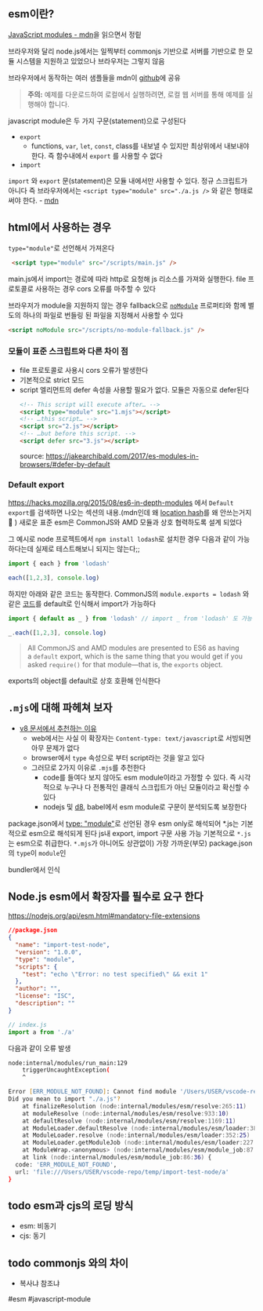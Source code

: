 ## esm이란?
[JavaScript modules - mdn](https://developer.mozilla.org/ko/docs/Web/JavaScript/Guide/Modules)을 읽으면서 정맅

브라우저와 달리 node.js에서는 일찍부터 commonjs 기반으로 서버를 기반으로 한 모듈 시스템을 지원하고 있었으나 브라우저는 그렇지 않음

브라우저에서 동작하는 여러 샘플들을 mdn이 [github](https://github.com/mdn/js-examples/tree/main)에 공유
> **주의:** 예제를 다운로드하여 로컬에서 실행하려면, 로컬 웹 서버를 통해 예제를 실행해야 합니다.

javascript module은 두 가지 구문(statement)으로 구성된다
- `export`
	- functions, `var`, `let`, `const`, class를 내보낼 수 있지만 최상위에서 내보내야 한다. 즉 함수내에서 `export` 를 사용할 수 없다
- `import`

`import` 와 `export` 문(statement)은 모듈 내에서만 사용할 수 있다. 정규 스크립트가 아니다
즉 브라우저에서는 `<script type="module" src="./a.js />` 와 같은 형태로 써야 한다. - [mdn](https://developer.mozilla.org/ko/docs/Web/JavaScript/Guide/Modules#applying_the_module_to_your_html)

##  html에서 사용하는 경우
`type="module"`로 선언해서 가져온다
```html
 <script type="module" src="/scripts/main.js" />
```
main.js에서 import는 경로에 따라 http로 요청해 js 리소스를 가져와 실행한다. file 프로토콜로 사용하는 경우 cors 오류를 마주할 수 있다

브라우저가 module을 지원하지 않는 경우 fallback으로 [`noModule`](https://developer.mozilla.org/en-US/docs/Web/API/HTMLScriptElement/noModule) 프로퍼티와 함께 별도의 하나의 파일로 번들링 된 파일을 지정해서 사용할 수 있다
```html
<script noModule src="/scripts/no-module-fallback.js" />
```

###  모듈이 표준 스크립트와 다른 차이 점
- file 프로토콜로 사용시 cors 오류가 발생한다
- 기본적으로 strict 모드
- script 엘리먼트의 defer 속성을 사용할 필요가 없다. 모듈은 자동으로 defer된다
	```html
	<!-- This script will execute after… -->
	<script type="module" src="1.mjs"></script>
	<!-- …this script… -->
	<script src="2.js"></script>
	<!-- …but before this script. -->
	<script defer src="3.js"></script>
	```
	source: https://jakearchibald.com/2017/es-modules-in-browsers/#defer-by-default
###  Default export
https://hacks.mozilla.org/2015/08/es6-in-depth-modules 에서 `Default export`를 검색하면 나오는 섹션의 내용.(mdn인데 왜 [location hash](https://developer.mozilla.org/en-US/docs/Web/API/Location/hash)를 왜 안쓰는거지🤔 )
새로운 표준 esm은 CommonJS와 AMD 모듈과 상호 협력하도록 설계 되었다

그 예시로 node 프로젝트에서  `npm install lodash`로 설치한 경우 다음과 같이 가능하다는데 실제로 테스트해보니 되지는 않는다;;

```js
import { each } from 'lodash'

each([1,2,3], console.log)
```

하지만 아래와 같은 코드는 동작한다. CommonJS의 `module.exports = lodash` 와 같은 [코드](https://github.com/lodash/lodash/blob/f299b52f39486275a9e6483b60a410e06520c538/dist/lodash.js#L17201)를 default로 인식해서 import가 가능하다

```js
import { default as _ } from 'lodash' // import _ from 'lodash' 도 가능

_.each([1,2,3], console.log)
```

> All CommonJS and AMD modules are presented to ES6 as having a `default` export, which is the same thing that you would get if you asked `require()` for that module—that is, the `exports` object.

exports의 object를 default로 상호 호환해 인식한다

## `.mjs`에 대해 파헤쳐 보자
- [v8 문서에서 추천하는 이유](https://v8.dev/features/modules#mjs)
	- web에서는 사실 이 확장자는 `Content-type: text/javascript`로 서빙되면 아무 문제가 없다
	- browser에서 `type` 속성으로 부터 script라는 것을 알고 있다
	- 그러므로 2가지 이유로 `.mjs`를 추천한다
		- code를 들여다 보지 않아도 esm module이라고 가정할 수 있다. 즉 시각적으로 누구나 다 전통적인 클래식 스크립트가 아닌 모듈이라고 확신할 수 있다
		- nodejs 및 [d8](https://v8.dev/docs/d8), babel에서 esm module로 구문이 분석되도록 보장한다


package.json에서 [type: "module"](https://nodejs.org/api/packages.html#type)로  선언된 경우 esm only로 해석되어 *.js는 기본적으로 esm으로 해석되게 된다
 js내 export, import 구문 사용 가능
기본적으로 `*.js`는 esm으로 취급한다. `*.mjs`가 아니어도 상관없이)
가장 가까운(부모) package.json의 `type`이 `module`인 

bundler에서 인식

## Node.js esm에서 확장자를 필수로 요구 한다
https://nodejs.org/api/esm.html#mandatory-file-extensions

```json
//package.json
{
  "name": "import-test-node",
  "version": "1.0.0",
  "type": "module",
  "scripts": {
    "test": "echo \"Error: no test specified\" && exit 1"
  },
  "author": "",
  "license": "ISC",
  "description": ""
}
```

```js
// index.js
import a from './a'
```

다음과 같이 오류 발생
```zsh
node:internal/modules/run_main:129
    triggerUncaughtException(
    ^

Error [ERR_MODULE_NOT_FOUND]: Cannot find module '/Users/USER/vscode-repo/temp/import-test-node/a' imported from /Users/USER/vscode-repo/temp/import-test-node/import.js
Did you mean to import "./a.js"?
    at finalizeResolution (node:internal/modules/esm/resolve:265:11)
    at moduleResolve (node:internal/modules/esm/resolve:933:10)
    at defaultResolve (node:internal/modules/esm/resolve:1169:11)
    at ModuleLoader.defaultResolve (node:internal/modules/esm/loader:383:12)
    at ModuleLoader.resolve (node:internal/modules/esm/loader:352:25)
    at ModuleLoader.getModuleJob (node:internal/modules/esm/loader:227:38)
    at ModuleWrap.<anonymous> (node:internal/modules/esm/module_job:87:39)
    at link (node:internal/modules/esm/module_job:86:36) {
  code: 'ERR_MODULE_NOT_FOUND',
  url: 'file:///Users/USER/vscode-repo/temp/import-test-node/a'
}
```


## todo esm과 cjs의 로딩 방식
- esm: 비동기
- cjs: 동기

## todo commonjs 와의 차이
- 복사냐 참조냐

#esm #javascript-module
